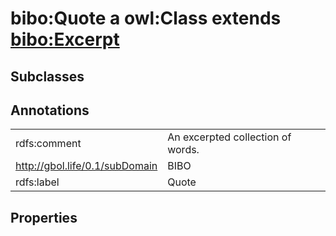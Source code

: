 # bibo:Quote a owl:Class extends [bibo:Excerpt](/ontology/bibo/Excerpt)

## Subclasses

## Annotations

|||
|-----|-----|
|rdfs:comment|An excerpted collection of words.|
|<http://gbol.life/0.1/subDomain>|BIBO|
|rdfs:label|Quote|

## Properties

